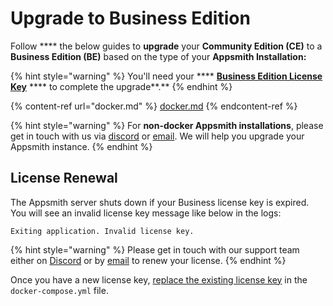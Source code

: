 # Upgrade to Business Edition

Follow **** the below guides to **upgrade** your **Community Edition (CE)** to a **Business Edition (BE)** based on the type of your **Appsmith Installation:**

{% hint style="warning" %}
You'll need your **** [**Business Edition License Key**](https://www.appsmith.com/pricing) **** to complete the upgrade**.**
{% endhint %}

{% content-ref url="docker.md" %}
[docker.md](docker.md)
{% endcontent-ref %}

{% hint style="warning" %}
For **non-docker Appsmith installations**, please get in touch with us via [discord](https://discord.com/invite/rBTTVJp) or [email](mailto:support@appsmith.com). We will help you upgrade your Appsmith instance.
{% endhint %}

## License Renewal

The Appsmith server shuts down if your Business license key is expired. You will see an invalid license key message like below in the logs:

```
Exiting application. Invalid license key.
```

{% hint style="warning" %}
Please get in touch with our support team either on [Discord](https://discord.com/invite/rBTTVJp) or by [email](mailto:support@appsmith.com) to renew your license.
{% endhint %}

Once you have a new license key, [replace the existing license key](docker.md#step3-add-or-replace-license-key) in the `docker-compose.yml` file.
